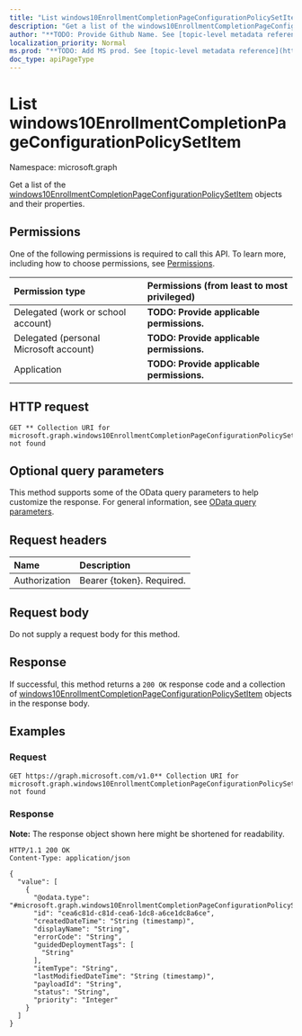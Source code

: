 ```yaml
---
title: "List windows10EnrollmentCompletionPageConfigurationPolicySetItem"
description: "Get a list of the windows10EnrollmentCompletionPageConfigurationPolicySetItem objects and their properties."
author: "**TODO: Provide Github Name. See [topic-level metadata reference](https://msgo.azurewebsites.net/add/document/guidelines/metadata.html#topic-level-metadata)**"
localization_priority: Normal
ms.prod: "**TODO: Add MS prod. See [topic-level metadata reference](https://msgo.azurewebsites.net/add/document/guidelines/metadata.html#topic-level-metadata)**"
doc_type: apiPageType
---
```


# List windows10EnrollmentCompletionPageConfigurationPolicySetItem
Namespace: microsoft.graph



Get a list of the [windows10EnrollmentCompletionPageConfigurationPolicySetItem](../resources/windows10enrollmentcompletionpageconfigurationpolicysetitem.md) objects and their properties.

## Permissions
One of the following permissions is required to call this API. To learn more, including how to choose permissions, see [Permissions](/graph/permissions-reference).

|Permission type|Permissions (from least to most privileged)|
|:---|:---|
|Delegated (work or school account)|**TODO: Provide applicable permissions.**|
|Delegated (personal Microsoft account)|**TODO: Provide applicable permissions.**|
|Application|**TODO: Provide applicable permissions.**|

## HTTP request

<!-- {
  "blockType": "ignored"
}
-->
``` http
GET ** Collection URI for microsoft.graph.windows10EnrollmentCompletionPageConfigurationPolicySetItem not found
```

## Optional query parameters
This method supports some of the OData query parameters to help customize the response. For general information, see [OData query parameters](/graph/query-parameters).

## Request headers
|Name|Description|
|:---|:---|
|Authorization|Bearer {token}. Required.|

## Request body
Do not supply a request body for this method.

## Response

If successful, this method returns a `200 OK` response code and a collection of [windows10EnrollmentCompletionPageConfigurationPolicySetItem](../resources/windows10enrollmentcompletionpageconfigurationpolicysetitem.md) objects in the response body.

## Examples

### Request
<!-- {
  "blockType": "request",
  "name": "list_windows10enrollmentcompletionpageconfigurationpolicysetitem"
}
-->
``` http
GET https://graph.microsoft.com/v1.0** Collection URI for microsoft.graph.windows10EnrollmentCompletionPageConfigurationPolicySetItem not found
```


### Response
**Note:** The response object shown here might be shortened for readability.
<!-- {
  "blockType": "response",
  "truncated": true,
  "@odata.type": "Collection(microsoft.graph.windows10EnrollmentCompletionPageConfigurationPolicySetItem)"
}
-->
``` http
HTTP/1.1 200 OK
Content-Type: application/json

{
  "value": [
    {
      "@odata.type": "#microsoft.graph.windows10EnrollmentCompletionPageConfigurationPolicySetItem",
      "id": "cea6c81d-c81d-cea6-1dc8-a6ce1dc8a6ce",
      "createdDateTime": "String (timestamp)",
      "displayName": "String",
      "errorCode": "String",
      "guidedDeploymentTags": [
        "String"
      ],
      "itemType": "String",
      "lastModifiedDateTime": "String (timestamp)",
      "payloadId": "String",
      "status": "String",
      "priority": "Integer"
    }
  ]
}
```

